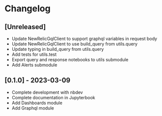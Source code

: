 # Changelog

## [Unreleased]

* Update NewRelicGqlClient to support graphql variables in request body
* Update NewRelicGqlClient to use build_query from utils.query
* Update typing in build_query from utils.query
* Add tests for utils.test
* Export query and response notebooks to utils submodule
* Add Alerts submodule

## [0.1.0] - 2023-03-09

* Complete development with nbdev
* Complete documentation in Jupyterbook
* Add Dashboards module
* Add Graphql module
